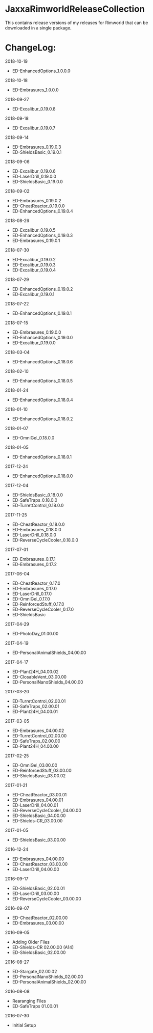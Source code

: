 # JaxxaRimworldReleaseCollection

This contains release versions of my releases for Rimworld that can be downloaded in a single package.

# ChangeLog:

2018-10-19
 * ED-EnhancedOptions_1.0.0.0

2018-10-18
 * ED-Embrasures_1.0.0.0

2018-09-27
 * ED-Excalibur_0.19.0.8

2018-09-18
 * ED-Excalibur_0.19.0.7

2018-09-14
 * ED-Embrasures_0.19.0.3
 * ED-ShieldsBasic_0.19.0.1

2018-09-06
 * ED-Excalibur_0.19.0.6
 * ED-LaserDrill_0.19.0.0
 * ED-ShieldsBasic_0.19.0.0

2018-09-02
 * ED-Embrasures_0.19.0.2
 * ED-CheatReactor_0.19.0.0
 * ED-EnhancedOptions_0.19.0.4

2018-08-26
 * ED-Excalibur_0.19.0.5
 * ED-EnhancedOptions_0.19.0.3
 * ED-Embrasures_0.19.0.1
 
2018-07-30
 * ED-Excalibur_0.19.0.2
 * ED-Excalibur_0.19.0.3
 * ED-Excalibur_0.19.0.4

2018-07-29
 * ED-EnhancedOptions_0.19.0.2
 * ED-Excalibur_0.19.0.1

2018-07-22
 * ED-EnhancedOptions_0.19.0.1

2018-07-15
 * ED-Embrasures_0.19.0.0
 * ED-EnhancedOptions_0.19.0.0
 * ED-Excalibur_0.19.0.0

2018-03-04
 * ED-EnhancedOptions_0.18.0.6

2018-02-10
 * ED-EnhancedOptions_0.18.0.5

2018-01-24
 * ED-EnhancedOptions_0.18.0.4

2018-01-10
 * ED-EnhancedOptions_0.18.0.2

2018-01-07
 * ED-OmniGel_0.18.0.0

2018-01-05
 * ED-EnhancedOptions_0.18.0.1

2017-12-24
 * ED-EnhancedOptions_0.18.0.0

2017-12-04
 * ED-ShieldsBasic_0.18.0.0
 * ED-SafeTraps_0.18.0.0
 * ED-TurretControl_0.18.0.0

2017-11-25
 * ED-CheatReactor_0.18.0.0
 * ED-Embrasures_0.18.0.0
 * ED-LaserDrill_0.18.0.0
 * ED-ReverseCycleCooler_0.18.0.0

2017-07-01
 * ED-Embrasures_0.17.1
 * ED-Embrasures_0.17.2

2017-06-04
 * ED-CheatReactor_0.17.0
 * ED-Embrasures_0.17.0
 * ED-LaserDrill_0.17.0
 * ED-OmniGel_0.17.0
 * ED-ReinforcedStuff_0.17.0
 * ED-ReverseCycleCooler_0.17.0
 * ED-ShieldsBasic

2017-04-29
 * ED-PhotoDay_01.00.00

2017-04-19
 * ED-PersonalAnimalShields_04.00.00

2017-04-17
 * ED-Plant24H_04.00.02
 * ED-ClosableVent_03.00.00
 * ED-PersonalNanoShields_04.00.00

2017-03-20
 * ED-TurretControl_02.00.01
 * ED-SafeTraps_02.00.01
 * ED-Plant24H_04.00.01

2017-03-05
 * ED-Embrasures_04.00.02
 * ED-TurretControl_02.00.00
 * ED-SafeTraps_02.00.00
 * ED-Plant24H_04.00.00

2017-02-25
 * ED-OmniGel_03.00.00
 * ED-ReinforcedStuff_03.00.00
 * ED-ShieldsBasic_03.00.02

2017-01-21
 * ED-CheatReactor_03.00.01
 * ED-Embrasures_04.00.01
 * ED-LaserDrill_04.00.01
 * ED-ReverseCycleCooler_04.00.00
 * ED-ShieldsBasic_04.00.00
 * ED-Shields-CR_03.00.00

2017-01-05
 * ED-ShieldsBasic_03.00.00

2016-12-24
 * ED-Embrasures_04.00.00
 * ED-CheatReactor_03.00.00
 * ED-LaserDrill_04.00.00

2016-09-17
 * ED-ShieldsBasic_02.00.01
 * ED-LaserDrill_03.00.00
 * ED-ReverseCycleCooler_03.00.00

2016-09-07 
 * ED-CheatReactor_02.00.00
 * ED-Embrasures_03.00.00

2016-09-05 
 * Adding Older Files
 * ED-Shields-CR 02.00.00 (A14)
 * ED-ShieldsBasic_02.00.00

2016-08-27
 * ED-Stargate_02.00.02
 * ED-PersonalNanoShields_02.00.00
 * ED-PersonalAnimalShields_02.00.00

2016-08-08
 * Rearanging Files
 * ED-SafeTraps 01.00.01

2016-07-30
 * Initial Setup
